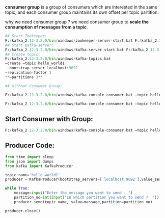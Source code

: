 **consumer group** is a group of consumers which are interested in the same topic, and each consumer group maintains its own offset per topic partition.

why we need consumer group ? we need consumer group to **scale the consumption of messages from a topic**.

```python
## Start Zookeeper:
F:/kafka_2.12-3.2.0/bin/windows/zookeeper-server-start.bat F:/kafka_2.12-3.2.0/config/zookeeper.properties
## Start Kafka-server:
F:/kafka_2.12-3.2.0/bin/windows/kafka-server-start.bat F:/kafka_2.12-3.2.0/config/server.properties
## Create topic:
F:/kafka_2.12-3.2.0/bin/windows/kafka-topics.bat 
–create –topic hello_world1
 –bootstrap-server localhost:9092 
–replication-factor 1 
**–partitions 3**

```

```python
## Without Consumer Group:

F:/kafka_2.12-3.2.0/bin/windows/kafka-console-consumer.bat –topic hello_world1 –from-beginning –bootstrap-server localhost:9092

F:/kafka_2.12-3.2.0/bin/windows/kafka-console-consumer.bat –topic hello_world1 –from-beginning –bootstrap-server localhost:9092
```

## Start Consumer with Group:

```python
F:/kafka_2.12-3.2.0/bin/windows/kafka-console-consumer.bat –topic hello_world1 –from-beginning –bootstrap-server localhost:9092 **–group my-first-consumer-group**
```

## Producer Code:

```python
from time import sleep
from json import dumps
from kafka import KafkaProducer

topic_name='hello_world1'
producer = KafkaProducer(bootstrap_servers=['localhost:9092'],value_serializer=lambda x: dumps(x).encode('utf-8'))

while True:
    message=input("Enter the message you want to send : ")
    partition_no=int(input("In which partition you want to send ?  "))
    producer.send(topic_name, value=message,partition=partition_no)

producer.close()
```